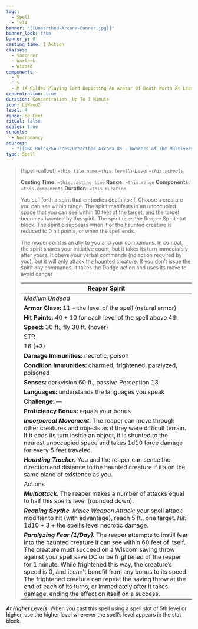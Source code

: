 ```yaml
---
tags:
  - Spell
  - lvl4
banner: "[[Unearthed-Arcana-Banner.jpg]]"
banner_lock: true
banner_y: 0
casting_time: 1 Action
classes:
  - Sorcerer
  - Warlock
  - Wizard
components:
  - V
  - S
  - M (A Gilded Playing Card Depicting An Avatar Of Death Worth At Least 400 Gp)
concentration: true
duration: Concentration, Up To 1 Minute
icon: LiWand2
level: 4
range: 60 Feet
ritual: false
scales: true
schools:
  - Necromancy
sources:
  - "[[D&D Rules/Sources/Unearthed Arcana 85 - Wonders of The Multiverse]]"
type: Spell
---
```

>[!spell-callout] `=this.file.name`
>*`=this.level`th-Level `=this.schools`*
>
>**Casting Time:** `=this.casting_time`
>**Range:** `=this.range`
>**Components:** `=this.components`
>**Duration:** `=this.duration`
>
>You call forth a spirit that embodies death itself. Choose a creature you can see within range. The spirit manifests in an unoccupied space that you can see within 10 feet of the target, and the target becomes haunted by the spirit. The spirit uses the Reaper Spirit stat block. The spirit disappears when it or the haunted creature is reduced to 0 hit points, or when the spell ends.
>
>The reaper spirit is an ally to you and your companions. In combat, the spirit shares your initiative count, but it takes its turn immediately after yours. It obeys your verbal commands (no action required by you), but it will only attack the haunted creature. If you don’t issue the spirit any commands, it takes the Dodge action and uses its move to avoid danger
>
>
>
>| Reaper Spirit |
>| --- |
>| *Medium Undead* |
>| **Armor Class:** 11 + the level of the spell (natural armor) |
>| **Hit Points:** 40 + 10 for each level of the spell above 4th |
>| **Speed:** 30 ft., fly 30 ft. (hover) |
>| STR | DEX | CON | INT | WIS | CHA |
>| 16 (+3) | 16 (+3) | 16 (+3) | 16 (+3) | 16 (+3) | 16 (+3) |
>| **Damage Immunities:** necrotic, poison |
>| **Condition Immunities:** charmed, frightened, paralyzed, poisoned |
>| **Senses:** darkvision 60 ft., passive Perception 13 |
>| **Languages:** understands the languages you speak |
>| **Challenge:** — |
>| **Proficiency Bonus:** equals your bonus |
>| ***Incorporeal Movement.*** The reaper can move through other creatures and objects as if they were difficult terrain. If it ends its turn inside an object, it is shunted to the nearest unoccupied space and takes 1d10 force damage for every 5 feet traveled. |
>| ***Haunting Tracker.*** You and the reaper can sense the direction and distance to the haunted creature if it’s on the same plane of existence as you. |
>| Actions |
>| ***Multiattack.*** The reaper makes a number of attacks equal to half this spell’s level (rounded down). |
>| ***Reaping Scythe.*** *Melee Weapon Attack:* your spell attack modifier to hit (with advantage), reach 5 ft., one target. *Hit:* 1d10 + 3 + the spell’s level necrotic damage. |
>| ***Paralyzing Fear (1/Day).*** The reaper attempts to instill fear into the haunted creature it can see within 60 feet of itself. The creature must succeed on a Wisdom saving throw against your spell save DC or be frightened of the reaper for 1 minute. While frightened this way, the creature’s speed is 0, and it can’t benefit from any bonus to its speed. The frightened creature can repeat the saving throw at the end of each of its turns, or immediately after it takes damage, ending the effect on itself on a success. |
>
>
***At Higher Levels.*** When you cast this spell using a spell slot of 5th level or higher, use the higher level wherever the spell’s level appears in the stat block.